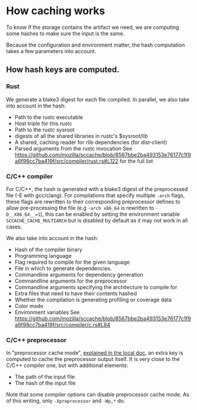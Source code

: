 # How caching works

To know if the storage contains the artifact we need, we are
computing some hashes to make sure the input is the same.

Because the configuration and environment matter, the hash
computation takes a few parameters into account.

## How hash keys are computed.

### Rust

We generate a blake3 digest for each file compiled.
In parallel, we also take into account in the hash:
* Path to the rustc executable
* Host triple for this rustc
* Path to the rustc sysroot
* digests of all the shared libraries in rustc's $sysroot/lib
* A shared, caching reader for rlib dependencies (for dist-client)
* Parsed arguments from the rustc invocation
  See https://github.com/mozilla/sccache/blob/8567bbe2ba493153e76177c1f9a6f98cc7ba419f/src/compiler/rust.rs#L122 for the full list

### C/C++ compiler

For C/C++, the hash is generated with a blake3 digest of the preprocessed
file (-E with gcc/clang). For compilations that specify multiple `-arch` flags,
these flags are rewritten to their corresponding preprocessor defines to allow
pre-processing the file (e.g `-arch x86_64` is rewritten to `-D__X86_64__=1`),
this can be enabled by setting the environment variable
`SCCACHE_CACHE_MULTIARCH` but is disabled by default as it may not work in all
cases.

We also take into account in the hash:
* Hash of the compiler binary
* Programming language
* Flag required to compile for the given language
* File in which to generate dependencies.
* Commandline arguments for dependency generation
* Commandline arguments for the preprocessor
* Commandline arguments specifying the architecture to compile for
* Extra files that need to have their contents hashed
* Whether the compilation is generating profiling or coverage data
* Color mode
* Environment variables
See https://github.com/mozilla/sccache/blob/8567bbe2ba493153e76177c1f9a6f98cc7ba419f/src/compiler/c.rs#L84

### C/C++ preprocessor

In "preprocessor cache mode", [explained in the local doc](Local.md), an
extra key is computed to cache the preprocessor output itself. It is very close
to the C/C++ compiler one, but with additional elements:

* The path of the input file
* The hash of the input file

Note that some compiler options can disable preprocessor cache mode. As of this
writing, only `-Xpreprocessor` and `-Wp,*` do.
